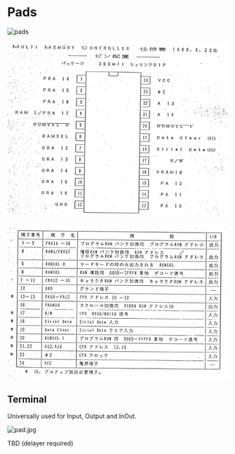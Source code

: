 # Pads

![pads](imgstore/pads.png)

![mmc1_pinout1](imgstore/mmc1_pinout1.png)

![mmc1_pinout2](imgstore/mmc1_pinout2.png)

## Terminal

Universally used for Input, Output and InOut.

![pad.jpg](imgstore/pad.jpg)

TBD (delayer required)
